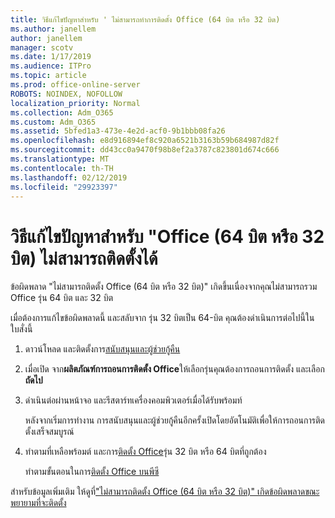 ```yaml
---
title: วิธีแก้ไขปัญหาสำหรับ ' ไม่สามารถทำการติดตั้ง Office (64 บิต หรือ 32 บิต)
ms.author: janellem
author: janellem
manager: scotv
ms.date: 1/17/2019
ms.audience: ITPro
ms.topic: article
ms.prod: office-online-server
ROBOTS: NOINDEX, NOFOLLOW
localization_priority: Normal
ms.collection: Adm_O365
ms.custom: Adm_O365
ms.assetid: 5bfed1a3-473e-4e2d-acf0-9b1bbb08fa26
ms.openlocfilehash: e8d916894ef8c920a6521b3163b59b684987d82f
ms.sourcegitcommit: dd43cc0a9470f98b8ef2a3787c823801d674c666
ms.translationtype: MT
ms.contentlocale: th-TH
ms.lasthandoff: 02/12/2019
ms.locfileid: "29923397"
---
```

# <a name="solutions-for-office-64-bit-or-32-bit-couldnt-be-installed"></a>วิธีแก้ไขปัญหาสำหรับ "Office (64 บิต หรือ 32 บิต) ไม่สามารถติดตั้งได้



ข้อผิดพลาด "ไม่สามารถติดตั้ง Office (64 บิต หรือ 32 บิต)" เกิดขึ้นเนื่องจากคุณไม่สามารถรวม Office รุ่น 64 บิต และ 32 บิต
  
เมื่อต้องการแก้ไขข้อผิดพลาดนี้ และสลับจาก รุ่น 32 บิตเป็น 64-บิต คุณต้องดำเนินการต่อไปนี้ในใบสั่งนี้
  
1. ดาวน์โหลด และติดตั้งการ[สนับสนุนและผู้ช่วยกู้คืน](https://aka.ms/SARA-OfficeUninstall-Alchemy)
    
1. เมื่อเปิด จาก**ผลิตภัณฑ์การถอนการติดตั้ง Office**ให้เลือกรุ่นคุณต้องการถอนการติดตั้ง และเลือก**ถัดไป** 
    
2. ดำเนินต่อผ่านหน้าจอ และรีสตาร์ทเครื่องคอมพิวเตอร์เมื่อได้รับพร้อมท์
    
    หลังจากเริ่มการทำงาน การสนับสนุนและผู้ช่วยกู้คืนอีกครั้งเปิดโดยอัตโนมัติเพื่อให้การถอนการติดตั้งเสร็จสมบูรณ์
    
3. ทำตามที่เหลือพร้อมต์ และการ[ติดตั้ง Office](https://portal.office.com/OLS/MySoftware.aspx)รุ่น 32 บิต หรือ 64 บิตที่ถูกต้อง 
    
    ทำตามขั้นตอนในการ[ติดตั้ง Office บนพีซี](https://support.office.com/article/4414eaaf-0478-48be-9c42-23adc4716658?wt.mc_id=Alchemy_ClientDIA)
    
สำหรับข้อมูลเพิ่มเติม ให้ดูที่["ไม่สามารถติดตั้ง Office (64 บิต หรือ 32 บิต)" เกิดข้อผิดพลาดขณะพยายามที่จะติดตั้ง](https://support.office.com/article/2e2dc9e5-3eb0-420c-862a-ab085b38597f?wt.mc_id=Alchemy_ClientDIA)
  

